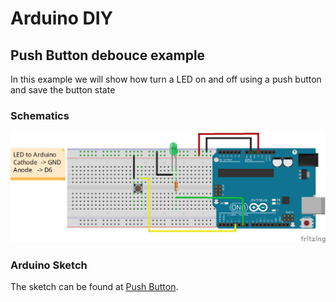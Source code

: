 # Arduino DIY


## Push Button debouce example

In this example we will show how turn a LED on and off using a push button and save the button state 

### Schematics

![Push button Schematic](https://github.com/Naff16/Arduino_DIY/blob/master/DIY/Push_Button_debounce_DIY/Schematic_Push_Button.png)

### Arduino Sketch

The sketch can be found at [Push Button](https://github.com/Naff16/Arduino_DIY/blob/master/DIY/Push_Button_debounce_DIY/Push_Button_debounce_DIY.ino).
